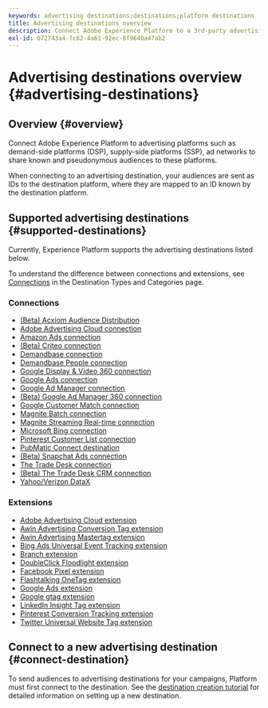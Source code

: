 ```yaml
---
keywords: advertising destinations;destinations;platform destinations
title: Advertising destinations overview
description: Connect Adobe Experience Platform to a 3rd-party advertising platform (e.g. DSP, ad network, SSP) and share pseudonymous audiences to these platforms.
exl-id: 072743a4-fc62-4a61-92ec-8f9640a47ab2
---
```

# Advertising destinations overview {#advertising-destinations}

## Overview {#overview}

Connect Adobe Experience Platform to advertising platforms such as demand-side platforms (DSP), supply-side platforms (SSP), ad networks to share known and pseudonymous audiences to these platforms.

When connecting to an advertising destination, your audiences are sent as IDs to the destination platform, where they are mapped to an ID known by the destination platform.

## Supported advertising destinations {#supported-destinations}

Currently, Experience Platform supports the advertising destinations listed below.

To understand the difference between connections and extensions, see [Connections](../../destination-types.md#connections) in the Destination Types and Categories page.

### Connections

* [(Beta) Acxiom Audience Distribution](acxiom-audience-distribution.md)
* [Adobe Advertising Cloud connection](adobe-advertising-cloud-connection.md)
* [Amazon Ads connection](amazon-ads.md)
* [(Beta) Criteo connection](criteo.md)
* [Demandbase connection](demandbase.md)
* [Demandbase People connection](demandbase-people.md)
* [Google Display & Video 360 connection](google-dv360.md)
* [Google Ads connection](google-ads-destination.md)
* [Google Ad Manager connection](google-ad-manager.md)
* [(Beta) Google Ad Manager 360 connection](google-ad-manager-360-connection.md)
* [Google Customer Match connection](google-customer-match.md)
* [Magnite Batch connection](magnite-batch.md)
* [Magnite Streaming Real-time connection](magnite-streaming.md)
* [Microsoft Bing connection](bing.md)
* [Pinterest Customer List connection](pinterest.md)
* [PubMatic Connect destination](pubmatic.md)
* [(Beta) Snapchat Ads connection](snap-inc.md)
* [The Trade Desk connection](tradedesk.md)
* [(Beta) The Trade Desk CRM connection](tradedesk-emails.md)
* [Yahoo/Verizon DataX](datax.md)

### Extensions

* [Adobe Advertising Cloud extension](adobe-advertising-cloud.md)
* [Awin Advertising Conversion Tag extension](awin-conversiontag.md)
* [Awin Advertising Mastertag extension](awin-mastertag.md)
* [Bing Ads Universal Event Tracking extension](bing-ads.md)
* [Branch extension](branch.md)
* [DoubleClick Floodlight extension](doubleclick-floodlight.md)
* [Facebook Pixel extension](facebook-pixel.md)
* [Flashtalking OneTag extension](flashtalking.md)
* [Google Ads extension](google-ads-extension.md)
* [Google gtag extension](gtag-advertising.md)
* [LinkedIn Insight Tag extension](linkedin.md)
* [Pinterest Conversion Tracking extension](pinterest-extension.md)
* [Twitter Universal Website Tag extension](twitter-uwt.md)

## Connect to a new advertising destination {#connect-destination}

To send audiences to advertising destinations for your campaigns, Platform must first connect to the destination. See the [destination creation tutorial](../../ui/connect-destination.md) for detailed information on setting up a new destination.
